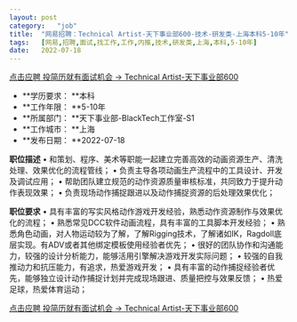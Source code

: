 ```yaml
---
layout:	post
category:	"job"
title:	"网易招聘：Technical Artist-天下事业部600-技术-研发类-上海本科5-10年"
tags:	[网易,招聘,面试,找工作,工作,内推,技术,研发类,上海,本科,5-10年]
date:	2022-07-18
---
```


[点击应聘 投简历就有面试机会 -> Technical Artist-天下事业部600](http://mobile.bole.netease.com/bole/boleDetail?id=41615&employeeId=346f03c3cda5f04c&key=all)



- **学历要求： **本科
- **工作年限： **5-10年
- **所属部门： **天下事业部-BlackTech工作室-S1
- **工作城市： **上海
- **发布日期： **2022-07-18



**职位描述**
•	和策划、程序、美术等职能一起建立完善高效的动画资源生产、清洗处理、效果优化的流程管线；
•	负责主导各项动画生产流程中的工具设计、开发及调试应用；
•	帮助团队建立规范的动作资源质量审核标准，共同致力于提升动作表现效果；
•	负责现场动作捕捉跟进以及动作捕捉资源的后处理效果优化；




**职位要求**
•	具有丰富的写实风格动作游戏开发经验，熟悉动作资源制作与效果优化的流程；
•	熟悉常见DCC软件动画流程，具有丰富的工具脚本开发经验；
•	熟悉角色动画，对人物运动较为了解，了解Rigging技术，了解诸如IK，Ragdoll底层实现。有ADV或者其他绑定模板使用经验者优先；
•	很好的团队协作和沟通能力，较强的设计分析能力，能够活用引擎解决游戏开发实际问题；
•	较强的自我推动力和抗压能力，有追求，热爱游戏开发；
•	具有丰富的动作捕捉经验者优先，能够独立设计动作捕捉计划并完成现场跟进、质量把控与效果反馈；
•	热爱足球，热爱体育运动；




[点击应聘 投简历就有面试机会 -> Technical Artist-天下事业部600](http://mobile.bole.netease.com/bole/boleDetail?id=41615&employeeId=346f03c3cda5f04c&key=all)